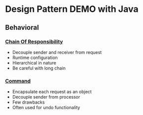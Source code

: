 # Design Pattern DEMO with Java

## Behavioral

### [Chain Of Responsibility](src/org/lwstudio/designpatternjava/behavioral_chain_of_responsibility/ChainOfResponsilibityDemo.java)

- Decouple sender and receiver from request
- Runtime configuration
- Hierarchical in nature
- Be careful with long chain

### [Command](src/org/lwstudio/designpatternjava/behavioral_command/CommandDemo.java)

- Encapsulate each request as an object
- Decouple sender from processor
- Few drawbacks
- Often used for undo functionality

